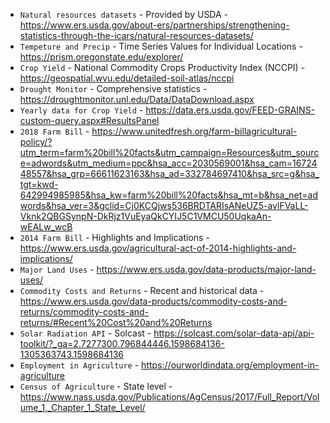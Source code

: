 - `Natural resources datasets` - Provided by USDA - https://www.ers.usda.gov/about-ers/partnerships/strengthening-statistics-through-the-icars/natural-resources-datasets/
- `Tempeture and Precip` - Time Series Values for Individual Locations - https://prism.oregonstate.edu/explorer/  
- `Crop Yield` - National Commodity Crops Productivity Index (NCCPI) - https://geospatial.wvu.edu/detailed-soil-atlas/nccpi  
- `Drought Monitor` - Comprehensive statistics - https://droughtmonitor.unl.edu/Data/DataDownload.aspx
- `Yearly data for Crop Yield` - https://data.ers.usda.gov/FEED-GRAINS-custom-query.aspx#ResultsPanel
- `2018 Farm Bill` - https://www.unitedfresh.org/farm-billagricultural-policy/?utm_term=farm%20bill%20facts&utm_campaign=Resources&utm_source=adwords&utm_medium=ppc&hsa_acc=2030569001&hsa_cam=1672448557&hsa_grp=66611623163&hsa_ad=332784697410&hsa_src=g&hsa_tgt=kwd-642994985985&hsa_kw=farm%20bill%20facts&hsa_mt=b&hsa_net=adwords&hsa_ver=3&gclid=Cj0KCQjws536BRDTARIsANeUZ5-avlFVaLL-Vknk2QBGSynpN-DkRjz1VuEyaQkCYIJ5C1VMCU50UqkaAn-wEALw_wcB
- `2014 Farm Bill` - Highlights and Implications - https://www.ers.usda.gov/agricultural-act-of-2014-highlights-and-implications/
- `Major Land Uses` - https://www.ers.usda.gov/data-products/major-land-uses/
- `Commodity Costs and Returns` - Recent and historical data - https://www.ers.usda.gov/data-products/commodity-costs-and-returns/commodity-costs-and-returns/#Recent%20Cost%20and%20Returns
- `Solar Radiation API` - Solcast - https://solcast.com/solar-data-api/api-toolkit/?_ga=2.7277300.796844446.1598684136-1305363743.1598684136
- `Employment in Agriculture` - https://ourworldindata.org/employment-in-agriculture
- `Census of Agriculture` - State level - https://www.nass.usda.gov/Publications/AgCensus/2017/Full_Report/Volume_1,_Chapter_1_State_Level/
